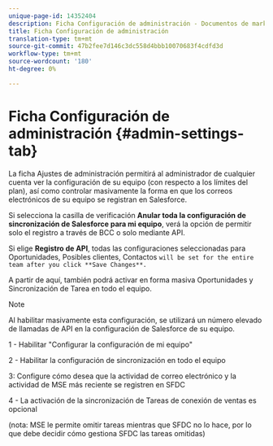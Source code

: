 ```yaml
---
unique-page-id: 14352404
description: Ficha Configuración de administración - Documentos de marketing - Documentación del producto
title: Ficha Configuración de administración
translation-type: tm+mt
source-git-commit: 47b2fee7d146c3dc558d4bbb10070683f4cdfd3d
workflow-type: tm+mt
source-wordcount: '180'
ht-degree: 0%

---
```



# Ficha Configuración de administración {#admin-settings-tab}

La ficha Ajustes de administración permitirá al administrador de cualquier cuenta ver la configuración de su equipo (con respecto a los límites del plan), así como controlar masivamente la forma en que los correos electrónicos de su equipo se registran en Salesforce.

Si selecciona la casilla de verificación **Anular toda la configuración de sincronización de Salesforce para mi equipo**, verá la opción de permitir solo el registro a través de BCC o solo mediante API.

Si elige **Registro de API**, todas las configuraciones seleccionadas para Oportunidades, Posibles clientes, Contactos `will be set for the entire team after you click **Save Changes**.`

A partir de aquí, también podrá activar en forma masiva Oportunidades y Sincronización de Tarea en todo el equipo.

>[!NOTE]
>
>Al habilitar masivamente esta configuración, se utilizará un número elevado de llamadas de API en la configuración de Salesforce de su equipo.

1 - Habilitar &quot;Configurar la configuración de mi equipo&quot;

2 - Habilitar la configuración de sincronización en todo el equipo

3: Configure cómo desea que la actividad de correo electrónico y la actividad de MSE más reciente se registren en SFDC

4 - La activación de la sincronización de Tareas de conexión de ventas es opcional

(nota: MSE le permite omitir tareas mientras que SFDC no lo hace, por lo que debe decidir cómo gestiona SFDC las tareas omitidas)

